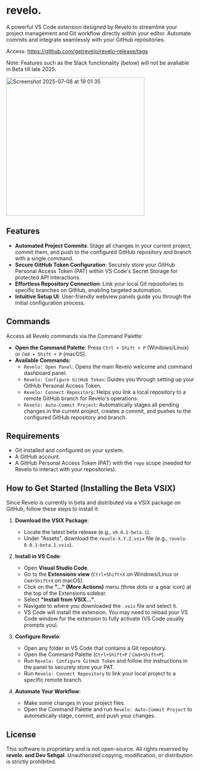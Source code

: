 # revelo. 

A powerful VS Code extension designed by Revelo to streamline your project management and Git workflow directly within your editor. Automate commits and integrate seamlessly with your GitHub repositories.

Access: https://github.com/getrevelo/revelo-release/tags

Note: Features such as the Slack functionality (below) will not be avaliable in Beta till late 2025.

<img width="370" alt="Screenshot 2025-07-08 at 19 01 35" src="https://github.com/user-attachments/assets/d47bd08d-0fb8-4526-99f7-c5c0c57b09f5" />


## Features

-   **Automated Project Commits**: Stage all changes in your current project, commit them, and push to the configured GitHub repository and branch with a single command.
-   **Secure GitHub Token Configuration**: Securely store your GitHub Personal Access Token (PAT) within VS Code's Secret Storage for protected API interactions.
-   **Effortless Repository Connection**: Link your local Git repositories to specific branches on GitHub, enabling targeted automation.
-   **Intuitive Setup UI**: User-friendly webview panels guide you through the initial configuration process.

## Commands

Access all Revelo commands via the Command Palette:

-   **Open the Command Palette**: Press `Ctrl + Shift + P` (Windows/Linux) or `Cmd + Shift + P` (macOS).
-   **Available Commands:**
    -   `Revelo: Open Panel`: Opens the main Revelo welcome and command dashboard panel.
    -   `Revelo: Configure GitHub Token`: Guides you through setting up your GitHub Personal Access Token.
    -   `Revelo: Connect Repository`: Helps you link a local repository to a remote GitHub branch for Revelo's operations.
    -   `Revelo: Auto-Commit Project`: Automatically stages all pending changes in the current project, creates a commit, and pushes to the configured GitHub repository and branch.

## Requirements

-   Git installed and configured on your system.
-   A GitHub account.
-   A GitHub Personal Access Token (PAT) with the `repo` scope (needed for Revelo to interact with your repositories).

## How to Get Started (Installing the Beta VSIX)

Since Revelo is currently in beta and distributed via a VSIX package on GitHub, follow these steps to install it:

1.  **Download the VSIX Package**:
    * Locate the latest beta release (e.g., `v0.0.1-beta.1`).
    * Under "Assets", download the `revelo-X.Y.Z.vsix` file (e.g., `revelo-0.0.1-beta.1.vsix`).

2.  **Install in VS Code**:
    * Open **Visual Studio Code**.
    * Go to the **Extensions view** (`Ctrl+Shift+X` on Windows/Linux or `Cmd+Shift+X` on macOS).
    * Click on the **"..." (More Actions)** menu (three dots or a gear icon) at the top of the Extensions sidebar.
    * Select **"Install from VSIX..."**.
    * Navigate to where you downloaded the `.vsix` file and select it.
    * VS Code will install the extension. You may need to reload your VS Code window for the extension to fully activate (VS Code usually prompts you).

3.  **Configure Revelo**:
    * Open any folder in VS Code that contains a Git repository.
    * Open the Command Palette (`Ctrl+Shift+P` / `Cmd+Shift+P`).
    * Run `Revelo: Configure GitHub Token` and follow the instructions in the panel to securely store your PAT.
    * Run `Revelo: Connect Repository` to link your local project to a specific remote branch.

4.  **Automate Your Workflow**:
    * Make some changes in your project files.
    * Open the Command Palette and run `Revelo: Auto-Commit Project` to automatically stage, commit, and push your changes.

## License

This software is proprietary and is not open-source. All rights reserved by **revelo. and Dev Sehgal**. Unauthorized copying, modification, or distribution is strictly prohibited.



